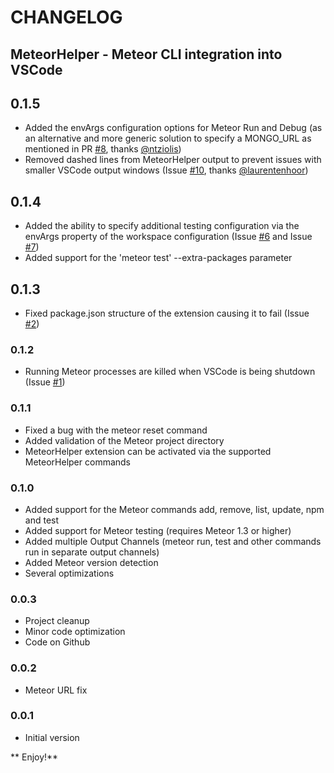# CHANGELOG
## MeteorHelper - Meteor CLI integration into VSCode

## 0.1.5
* Added the envArgs configuration options for Meteor Run and Debug (as an alternative and more generic solution to specify a MONGO_URL as mentioned in PR [#8](https://github.com/ramonitor/vscode-meteorhelper/pull/8), thanks [@ntziolis](https://github.com/ntziolis))
* Removed dashed lines from MeteorHelper output to prevent issues with smaller VSCode output windows (Issue [#10](https://github.com/ramonitor/vscode-meteorhelper/issues/10), thanks [@laurentenhoor](https://github.com/laurentenhoor))

## 0.1.4
* Added the ability to specify additional testing configuration via the envArgs property of the workspace configuration (Issue [#6](https://github.com/ramonitor/vscode-meteorhelper/issues/6) and Issue [#7](https://github.com/ramonitor/vscode-meteorhelper/issues/7))
* Added support for the 'meteor test' --extra-packages parameter 

## 0.1.3
* Fixed package.json structure of the extension causing it to fail (Issue [#2](https://github.com/ramonitor/vscode-meteorhelper/issues/2))

### 0.1.2
* Running Meteor processes are killed when VSCode is being shutdown (Issue [#1](https://github.com/ramonitor/vscode-meteorhelper/issues/1))

### 0.1.1

* Fixed a bug with the meteor reset command
* Added validation of the Meteor project directory 
* MeteorHelper extension can be activated via the supported MeteorHelper commands

### 0.1.0

* Added support for the Meteor commands add, remove, list, update, npm and test
* Added support for Meteor testing (requires Meteor 1.3 or higher)
* Added multiple Output Channels (meteor run, test and other commands run in separate output channels)
* Added Meteor version detection
* Several optimizations

### 0.0.3

* Project cleanup
* Minor code optimization
* Code on Github

### 0.0.2

* Meteor URL fix

### 0.0.1

* Initial version

** Enjoy!**
